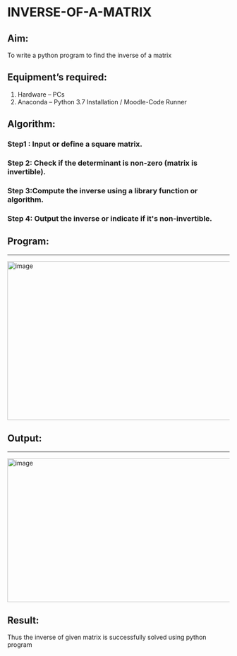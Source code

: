 # INVERSE-OF-A-MATRIX
## Aim:
To write a python program to find the inverse of a matrix
## Equipment’s required:
1. 	Hardware – PCs
2. 	Anaconda – Python 3.7 Installation / Moodle-Code Runner
## Algorithm:
### Step1 :  Input or define a square matrix.
### Step 2: Check if the determinant is non-zero (matrix is invertible).
### Step 3:Compute the inverse using a library function or algorithm.
### Step 4: Output the inverse or indicate if it's non-invertible.


## Program:
---
<img width="675" height="360" alt="image" src="https://github.com/user-attachments/assets/72e2b926-d9cd-4a33-b3a6-35e201557486" />

## Output:
---
<img width="924" height="326" alt="image" src="https://github.com/user-attachments/assets/7199dee0-ee9b-41fd-b552-f7d0e28af32b" />

## Result:
Thus the inverse of given matrix is successfully solved using python program


